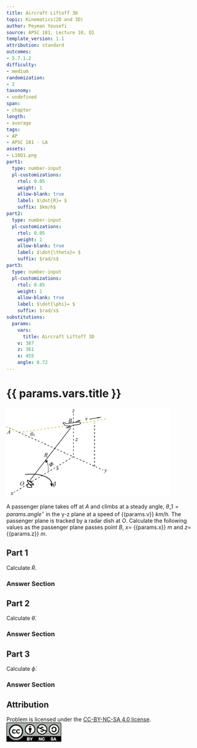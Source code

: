 ```yaml
---
title: Aircraft Liftoff 3D
topic: Kinematics(2D and 3D)
author: Peyman Yousefi
source: APSC 181, Lecture 10, Q1
template_version: 1.1
attribution: standard
outcomes:
- 5.7.1.2
difficulty:
- medium
randomization:
- 2
taxonomy:
- undefined
span:
- chapter
length:
- average
tags:
- AP
- APSC 181 - LA
assets:
- L10Q1.png
part1:
  type: number-input
  pl-customizations:
    rtol: 0.05
    weight: 1
    allow-blank: true
    label: $\dot{R}= $
    suffix: $km/h$
part2:
  type: number-input
  pl-customizations:
    rtol: 0.05
    weight: 1
    allow-blank: true
    label: $\dot{\theta}= $
    suffix: $rad/s$
part3:
  type: number-input
  pl-customizations:
    rtol: 0.05
    weight: 1
    allow-blank: true
    label: $\dot{\phi}= $
    suffix: $rad/s$
substitutions:
  params:
    vars:
      title: Aircraft Liftoff 3D
    v: 387
    z: 361
    x: 455
    angle: 0.72
---
```

# {{ params.vars.title }}
<img src="L10Q1.png" width=85%>

A passenger plane takes off at $A$ and climbs at a steady angle, $\theta\_{1} = {{params.angle}}^{\circ}$ in the y-z plane at a speed of {{params.v}} $km/h$. The passenger plane is tracked by a radar dish at $O$.
Calculate the following values as the passenger plane passes point $B$, $x =$ {{params.x}} $m$ and $z =$ {{params.z}} $m$.

## Part 1

Calculate $\dot{R}$.

### Answer Section

## Part 2

Calculate $\dot{\theta}$.

### Answer Section

## Part 3

Calculate $\dot{\phi}$.

### Answer Section

## Attribution

Problem is licensed under the [CC-BY-NC-SA 4.0 license](https://creativecommons.org/licenses/by-nc-sa/4.0/).<br> ![The Creative Commons 4.0 license requiring attribution-BY, non-commercial-NC, and share-alike-SA license.](https://raw.githubusercontent.com/firasm/bits/master/by-nc-sa.png)